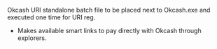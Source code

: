 Okcash URI standalone batch file to be placed next to Okcash.exe and executed one time for URI reg.
- Makes available smart links to pay directly with Okcash through explorers.

